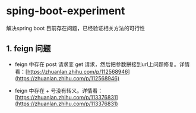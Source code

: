 # sping-boot-experiment
解决spring boot 目前存在问题，已经验证相关方法的可行性

## 1. feign 问题
* feign 中存在 post 请求变 get 请求，然后把参数拼接到url上问题修复。详情看：[https://zhuanlan.zhihu.com/p/112568946](https://zhuanlan.zhihu.com/p/112568946)

* feign 中存在 + 号没有转义。详情看：[https://zhuanlan.zhihu.com/p/113376831](https://zhuanlan.zhihu.com/p/113376831)


